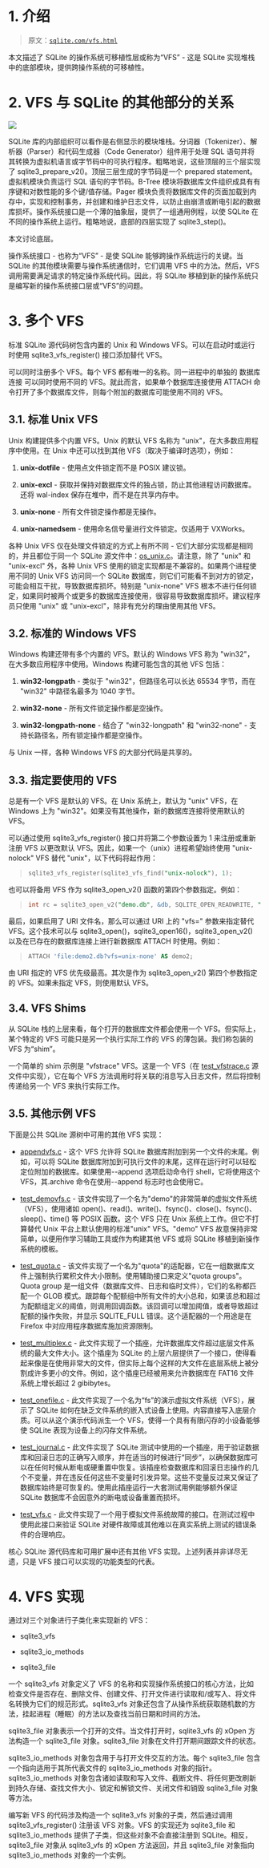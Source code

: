 # 1\. 介绍

> 原文：[`sqlite.com/vfs.html`](https://sqlite.com/vfs.html)

本文描述了 SQLite 的操作系统可移植性层或称为“VFS” - 这是 SQLite 实现堆栈中的底部模块，提供跨操作系统的可移植性。

# 2\. VFS 与 SQLite 的其他部分的关系

![](img/4c694eef2019b62b0ae37ce4a53f2e48.png)

SQLite 库的内部组织可以看作是右侧显示的模块堆栈。分词器（Tokenizer）、解析器（Parser）和代码生成器（Code Generator）组件用于处理 SQL 语句并将其转换为虚拟机语言或字节码中的可执行程序。粗略地说，这些顶层的三个层实现了 sqlite3_prepare_v2()。顶层三层生成的字节码是一个 prepared statement。虚拟机模块负责运行 SQL 语句的字节码。B-Tree 模块将数据库文件组织成具有有序键和对数性能的多个键/值存储。Pager 模块负责将数据库文件的页面加载到内存中，实现和控制事务，并创建和维护日志文件，以防止由崩溃或断电引起的数据库损坏。操作系统接口是一个薄的抽象层，提供了一组通用例程，以使 SQLite 在不同的操作系统上运行。粗略地说，底部的四层实现了 sqlite3_step()。

本文讨论底层。

操作系统接口 - 也称为“VFS” - 是使 SQLite 能够跨操作系统运行的关键。当 SQLite 的其他模块需要与操作系统通信时，它们调用 VFS 中的方法。然后，VFS 调用需要满足请求的特定操作系统代码。因此，将 SQLite 移植到新的操作系统只是编写新的操作系统接口层或“VFS”的问题。

# 3\. 多个 VFS

标准 SQLite 源代码树包含内置的 Unix 和 Windows VFS。可以在启动时或运行时使用 sqlite3_vfs_register() 接口添加替代 VFS。

可以同时注册多个 VFS。每个 VFS 都有唯一的名称。同一进程中的单独的 数据库连接 可以同时使用不同的 VFS。就此而言，如果单个数据库连接使用 ATTACH 命令打开了多个数据库文件，则每个附加的数据库可能使用不同的 VFS。

## 3.1\. 标准 Unix VFS

Unix 构建提供多个内置 VFS。Unix 的默认 VFS 名称为 "unix"，在大多数应用程序中使用。在 Unix 中还可以找到其他 VFS（取决于编译时选项），例如：

1.  **unix-dotfile** - 使用点文件锁定而不是 POSIX 建议锁。

1.  **unix-excl** - 获取并保持对数据库文件的独占锁，防止其他进程访问数据库。还将 wal-index 保存在堆中，而不是在共享内存中。

1.  **unix-none** - 所有文件锁定操作都是无操作。

1.  **unix-namedsem** - 使用命名信号量进行文件锁定。仅适用于 VXWorks。

各种 Unix VFS 仅在处理文件锁定的方式上有所不同 - 它们大部分实现都是相同的，并且都位于同一个 SQLite 源文件中：[os_unix.c](https://www.sqlite.org/src/doc/trunk/src/os_unix.c)。请注意，除了 "unix" 和 "unix-excl" 外，各种 Unix VFS 使用的锁定实现都是不兼容的。如果两个进程使用不同的 Unix VFS 访问同一个 SQLite 数据库，则它们可能看不到对方的锁定，可能会相互干扰，导致数据库损坏。特别是 "unix-none" VFS 根本不进行任何锁定，如果同时被两个或更多的数据库连接使用，很容易导致数据库损坏。建议程序员只使用 "unix" 或 "unix-excl"，除非有充分的理由使用其他 VFS。

## 3.2\. 标准的 Windows VFS

Windows 构建还带有多个内置的 VFS。默认的 Windows VFS 称为 "win32"，在大多数应用程序中使用。Windows 构建可能包含的其他 VFS 包括：

1.  **win32-longpath** - 类似于 "win32"，但路径名可以长达 65534 字节，而在 "win32" 中路径名最多为 1040 字节。

1.  **win32-none** - 所有文件锁定操作都是空操作。

1.  **win32-longpath-none** - 结合了 "win32-longpath" 和 "win32-none" - 支持长路径名，所有锁定操作都是空操作。

与 Unix 一样，各种 Windows VFS 的大部分代码是共享的。

## 3.3\. 指定要使用的 VFS

总是有一个 VFS 是默认的 VFS。在 Unix 系统上，默认为 "unix" VFS，在 Windows 上为 "win32"。如果没有其他操作，新的数据库连接将使用默认的 VFS。

可以通过使用 sqlite3_vfs_register() 接口并将第二个参数设置为 1 来注册或重新注册 VFS 以更改默认 VFS。因此，如果一个（unix）进程希望始终使用 "unix-nolock" VFS 替代 "unix"，以下代码将起作用：

> ```sql
> sqlite3_vfs_register(sqlite3_vfs_find("unix-nolock"), 1);
> 
> ```

也可以将备用 VFS 作为 sqlite3_open_v2() 函数的第四个参数指定。例如：

> ```sql
> int rc = sqlite3_open_v2("demo.db", &db, SQLITE_OPEN_READWRITE, "unix-nolock");
> 
> ```

最后，如果启用了 URI 文件名，那么可以通过 URI 上的 "vfs=" 参数来指定替代 VFS。这个技术可以与 sqlite3_open()，sqlite3_open16()，sqlite3_open_v2() 以及在已存在的数据库连接上进行新数据库 ATTACH 时使用。例如：

> ```sql
> ATTACH 'file:demo2.db?vfs=unix-none' AS demo2;
> 
> ```

由 URI 指定的 VFS 优先级最高。其次是作为 sqlite3_open_v2() 第四个参数指定的 VFS。如果未指定 VFS，则使用默认 VFS。

## 3.4\. VFS Shims

从 SQLite 栈的上层来看，每个打开的数据库文件都会使用一个 VFS。但实际上，某个特定的 VFS 可能只是另一个执行实际工作的 VFS 的薄包装。我们称包装的 VFS 为“shim”。

一个简单的 shim 示例是 "vfstrace" VFS。这是一个 VFS（在 [test_vfstrace.c](https://www.sqlite.org/src/doc/trunk/src/test_vfstrace.c) 源文件中实现），它在每个 VFS 方法调用时将关联的消息写入日志文件，然后将控制传递给另一个 VFS 来执行实际工作。

## 3.5\. 其他示例 VFS

下面是公共 SQLite 源树中可用的其他 VFS 实现：

+   [appendvfs.c](https://www.sqlite.org/src/file/ext/misc/appendvfs.c) - 这个 VFS 允许将 SQLite 数据库附加到另一个文件的末尾。例如，可以将 SQLite 数据库附加到可执行文件的末尾，这样在运行时可以轻松定位附加的数据库。如果使用--append 选项启动命令行 shell，它将使用这个 VFS，其.archive 命令在使用--append 标志时也会使用它。

+   [test_demovfs.c](https://www.sqlite.org/src/doc/trunk/src/test_demovfs.c) - 该文件实现了一个名为"demo"的非常简单的虚拟文件系统（VFS），使用诸如 open()、read()、write()、fsync()、close()、fsync()、sleep()、time() 等 POSIX 函数。这个 VFS 只在 Unix 系统上工作。但它不打算替代 Unix 平台上默认使用的标准"unix" VFS。"demo" VFS 故意保持非常简单，以便用作学习辅助工具或作为构建其他 VFS 或将 SQLite 移植到新操作系统的模板。

+   [test_quota.c](https://www.sqlite.org/src/doc/trunk/src/test_quota.c) - 该文件实现了一个名为"quota"的适配器，它在一组数据库文件上强制执行累积文件大小限制。使用辅助接口来定义"quota groups"。Quota group 是一组文件（数据库文件、日志和临时文件），它们的名称都匹配一个 GLOB 模式。跟踪每个配额组中所有文件的大小总和，如果该总和超过为配额组定义的阈值，则调用回调函数。该回调可以增加阈值，或者导致超过配额的操作失败，并显示 SQLITE_FULL 错误。这个适配器的一个用途是在 Firefox 中对应用程序数据库施加资源限制。

+   [test_multiplex.c](https://www.sqlite.org/src/doc/trunk/src/test_multiplex.c) - 此文件实现了一个插座，允许数据库文件超过底层文件系统的最大文件大小。这个插座为 SQLite 的上层六层提供了一个接口，使得看起来像是在使用非常大的文件，但实际上每个这样的大文件在底层系统上被分割成许多更小的文件。例如，这个插座已经被用来允许数据库在 FAT16 文件系统上增长超过 2 gibibytes。

+   [test_onefile.c](https://www.sqlite.org/src/doc/trunk/src/test_onefile.c) - 此文件实现了一个名为“fs”的演示虚拟文件系统（VFS），展示了 SQLite 如何在缺乏文件系统的嵌入式设备上使用。内容直接写入底层介质。可以从这个演示代码派生一个 VFS，使得一个具有有限闪存的小设备能够使 SQLite 表现为设备上的闪存文件系统。

+   [test_journal.c](https://www.sqlite.org/src/doc/trunk/src/test_journal.c) - 此文件实现了 SQLite 测试中使用的一个插座，用于验证数据库和回滚日志的正确写入顺序，并在适当的时候进行“同步”，以确保数据库可以在任何时候从断电或硬重置中恢复。该插座检查数据库和回滚日志操作的几个不变量，并在违反任何这些不变量时引发异常。这些不变量反过来又保证了数据库始终是可恢复的。使用此插座运行一大套测试用例能够额外保证 SQLite 数据库不会因意外的断电或设备重置而损坏。

+   [test_vfs.c](https://www.sqlite.org/src/doc/trunk/src/test_vfs.c) - 此文件实现了一个用于模拟文件系统故障的接口。在测试过程中使用此接口来验证 SQLite 对硬件故障或其他难以在真实系统上测试的错误条件的合理响应。

核心 SQLite 源代码库和可用扩展中还有其他 VFS 实现。上述列表并非详尽无遗，只是 VFS 接口可以实现的功能类型的代表。

# 4\. VFS 实现

通过对三个对象进行子类化来实现新的 VFS：

+   sqlite3_vfs

+   sqlite3_io_methods

+   sqlite3_file

一个 sqlite3_vfs 对象定义了 VFS 的名称和实现操作系统接口的核心方法，比如检查文件是否存在、删除文件、创建文件、打开文件进行读取和/或写入、将文件名转换为它们的规范形式。sqlite3_vfs 对象还包含了从操作系统获取随机数的方法，挂起进程（睡眠）的方法以及查找当前日期和时间的方法。

sqlite3_file 对象表示一个打开的文件。当文件打开时，sqlite3_vfs 的 xOpen 方法构造一个 sqlite3_file 对象。sqlite3_file 对象在文件打开期间跟踪文件的状态。

sqlite3_io_methods 对象包含用于与打开文件交互的方法。每个 sqlite3_file 包含一个指向适用于其所代表文件的 sqlite3_io_methods 对象的指针。sqlite3_io_methods 对象包含诸如读取和写入文件、截断文件、将任何更改刷新到持久存储、查找文件大小、锁定和解锁文件、关闭文件和销毁 sqlite3_file 对象等方法。

编写新 VFS 的代码涉及构造一个 sqlite3_vfs 对象的子类，然后通过调用 sqlite3_vfs_register() 注册该 VFS 对象。VFS 的实现还为 sqlite3_file 和 sqlite3_io_methods 提供了子类，但这些对象不会直接注册到 SQLite。相反，sqlite3_file 对象从 sqlite3_vfs 的 xOpen 方法返回，并且 sqlite3_file 对象指向 sqlite3_io_methods 对象的一个实例。
